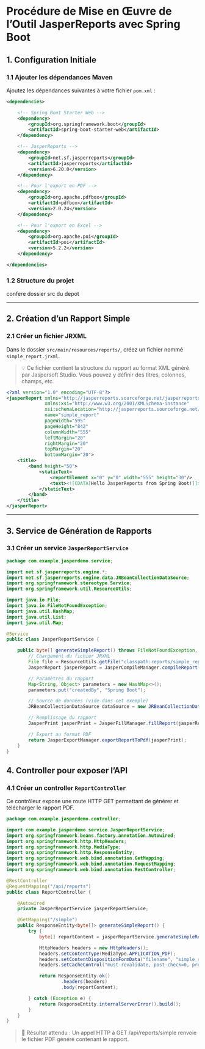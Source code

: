 # Procédure de Mise en Œuvre de l’Outil JasperReports avec Spring Boot

## 1. Configuration Initiale

### 1.1 Ajouter les dépendances Maven

Ajoutez les dépendances suivantes à votre fichier `pom.xml` :

```xml
<dependencies>

    <!-- Spring Boot Starter Web -->
    <dependency>
        <groupId>org.springframework.boot</groupId>
        <artifactId>spring-boot-starter-web</artifactId>
    </dependency>

    <!-- JasperReports -->
    <dependency>
        <groupId>net.sf.jasperreports</groupId>
        <artifactId>jasperreports</artifactId>
        <version>6.20.0</version>
    </dependency>

    <!-- Pour l'export en PDF -->
    <dependency>
        <groupId>org.apache.pdfbox</groupId>
        <artifactId>pdfbox</artifactId>
        <version>2.0.24</version>
    </dependency>

    <!-- Pour l'export en Excel -->
    <dependency>
        <groupId>org.apache.poi</groupId>
        <artifactId>poi</artifactId>
        <version>5.2.2</version>
    </dependency>

</dependencies>
```

### 1.2 Structure du projet 
confere dossier src du depot


---

## 2. Création d’un Rapport Simple

### 2.1 Créer un fichier JRXML

Dans le dossier `src/main/resources/reports/`, créez un fichier nommé `simple_report.jrxml`.

> 💡 Ce fichier contient la structure du rapport au format XML généré par Jaspersoft Studio. Vous pouvez y définir des titres, colonnes, champs, etc.

```xml
<?xml version="1.0" encoding="UTF-8"?>
<jasperReport xmlns="http://jasperreports.sourceforge.net/jasperreports" 
              xmlns:xsi="http://www.w3.org/2001/XMLSchema-instance" 
              xsi:schemaLocation="http://jasperreports.sourceforge.net/jasperreports http://jasperreports.sourceforge.net/xsd/jasperreport.xsd" 
              name="simple_report" 
              pageWidth="595" 
              pageHeight="842" 
              columnWidth="555" 
              leftMargin="20" 
              rightMargin="20" 
              topMargin="20" 
              bottomMargin="20">
    <title>
        <band height="50">
            <staticText>
                <reportElement x="0" y="0" width="555" height="30"/>
                <text><![CDATA[Hello JasperReports from Spring Boot!]]></text>
            </staticText>
        </band>
    </title>
</jasperReport>
```

---

## 3. Service de Génération de Rapports

### 3.1 Créer un service `JasperReportService`

```java
package com.example.jasperdemo.service;

import net.sf.jasperreports.engine.*;
import net.sf.jasperreports.engine.data.JRBeanCollectionDataSource;
import org.springframework.stereotype.Service;
import org.springframework.util.ResourceUtils;

import java.io.File;
import java.io.FileNotFoundException;
import java.util.HashMap;
import java.util.List;
import java.util.Map;

@Service
public class JasperReportService {

    public byte[] generateSimpleReport() throws FileNotFoundException, JRException {
        // Chargement du fichier JRXML
        File file = ResourceUtils.getFile("classpath:reports/simple_report.jrxml");
        JasperReport jasperReport = JasperCompileManager.compileReport(file.getAbsolutePath());

        // Paramètres du rapport
        Map<String, Object> parameters = new HashMap<>();
        parameters.put("createdBy", "Spring Boot");

        // Source de données (vide dans cet exemple)
        JRBeanCollectionDataSource dataSource = new JRBeanCollectionDataSource(List.of());

        // Remplissage du rapport
        JasperPrint jasperPrint = JasperFillManager.fillReport(jasperReport, parameters, dataSource);

        // Export au format PDF
        return JasperExportManager.exportReportToPdf(jasperPrint);
    }
}
```
## 4. Controller pour exposer l’API

### 4.1 Créer un controller `ReportController`

Ce contrôleur expose une route HTTP GET permettant de générer et télécharger le rapport PDF.

```java
package com.example.jasperdemo.controller;

import com.example.jasperdemo.service.JasperReportService;
import org.springframework.beans.factory.annotation.Autowired;
import org.springframework.http.HttpHeaders;
import org.springframework.http.MediaType;
import org.springframework.http.ResponseEntity;
import org.springframework.web.bind.annotation.GetMapping;
import org.springframework.web.bind.annotation.RequestMapping;
import org.springframework.web.bind.annotation.RestController;

@RestController
@RequestMapping("/api/reports")
public class ReportController {

    @Autowired
    private JasperReportService jasperReportService;

    @GetMapping("/simple")
    public ResponseEntity<byte[]> generateSimpleReport() {
        try {
            byte[] reportContent = jasperReportService.generateSimpleReport();

            HttpHeaders headers = new HttpHeaders();
            headers.setContentType(MediaType.APPLICATION_PDF);
            headers.setContentDispositionFormData("filename", "simple_report.pdf");
            headers.setCacheControl("must-revalidate, post-check=0, pre-check=0");

            return ResponseEntity.ok()
                    .headers(headers)
                    .body(reportContent);

        } catch (Exception e) {
            return ResponseEntity.internalServerError().build();
        }
    }
}
```
> 📎 Résultat attendu : Un appel HTTP à GET /api/reports/simple renvoie le fichier PDF généré contenant le rapport.





